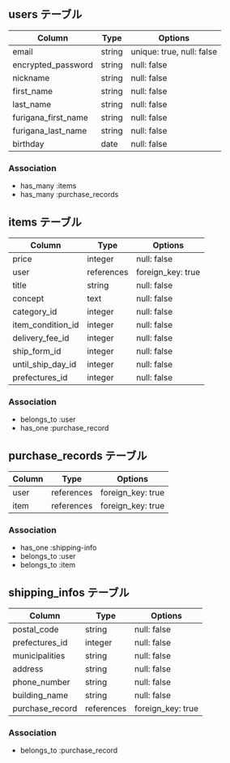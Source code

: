 ## users テーブル

| Column              | Type    | Options                   |
| ------------------- | ------- | ------------------------- |
| email               | string  | unique: true, null: false |
| encrypted_password  | string  | null: false               |
| nickname            | string  | null: false               |
| first_name          | string  | null: false               |
| last_name           | string  | null: false               |
| furigana_first_name | string  | null: false               |
| furigana_last_name  | string  | null: false               |
| birthday            | date    | null: false               |

### Association

- has_many :items
- has_many :purchase_records

## items テーブル

| Column            | Type       | Options           |
| ----------------- | ---------- | ----------------- |
| price             | integer    | null: false       |
| user              | references | foreign_key: true |
| title             | string     | null: false       |
| concept           | text       | null: false       |
| category_id       | integer    | null: false       |
| item_condition_id | integer    | null: false       |
| delivery_fee_id   | integer    | null: false       |
| ship_form_id      | integer    | null: false       |
| until_ship_day_id | integer    | null: false       |
| prefectures_id    | integer    | null: false       |

### Association

- belongs_to :user
- has_one :purchase_record

## purchase_records テーブル

| Column        | Type        | Options            |
| ------------- | ----------- | ------------------ |
| user          | references  | foreign_key: true  |
| item          | references  | foreign_key: true  |

### Association

- has_one :shipping-info
- belongs_to :user
- belongs_to :item

## shipping_infos テーブル

| Column           | Type         | Options            |
| ---------------- | ------------ | ------------------ |
| postal_code      | string       | null: false        |
| prefectures_id   | integer      | null: false        |
| municipalities   | string       | null: false        |
| address          | string       | null: false        |
| phone_number     | string       | null: false        |
| building_name    | string       | null: false        |
| purchase_record  | references   | foreign_key: true  |

### Association

- belongs_to :purchase_record
